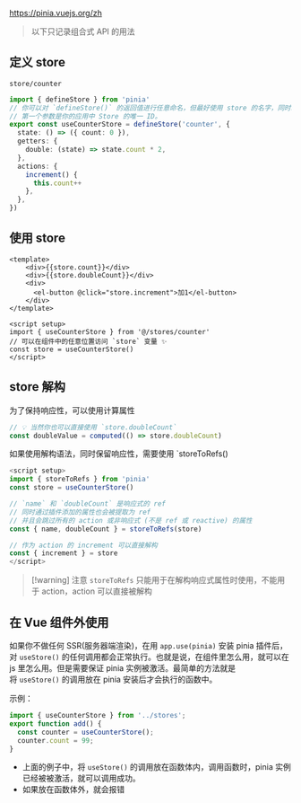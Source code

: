 https://pinia.vuejs.org/zh

>以下只记录组合式 API 的用法

## 定义 store

`store/counter`

```ts
import { defineStore } from 'pinia'
// 你可以对 `defineStore()` 的返回值进行任意命名，但最好使用 store 的名字，同时以 `use` 开头且以 `Store` 结尾。(比如 `useUserStore`，`useCartStore`，`useProductStore`) 
// 第一个参数是你的应用中 Store 的唯一 ID。
export const useCounterStore = defineStore('counter', {
  state: () => ({ count: 0 }),
  getters: {
    double: (state) => state.count * 2,
  },
  actions: {
    increment() {
      this.count++
    },
  },
})
```

## 使用 store

```vue
<template>
    <div>{{store.count}}</div>
    <div>{{store.doubleCount}}</div>
    <div>
      <el-button @click="store.increment">加1</el-button>
    </div>
</template>

<script setup>
import { useCounterStore } from '@/stores/counter'
// 可以在组件中的任意位置访问 `store` 变量 ✨
const store = useCounterStore()
</script>
```

## store 解构

为了保持响应性，可以使用计算属性

```js
// 💡 当然你也可以直接使用 `store.doubleCount` 
const doubleValue = computed(() => store.doubleCount)
```

如果使用解构语法，同时保留响应性，需要使用 `storeToRefs()

```ts
<script setup>
import { storeToRefs } from 'pinia'
const store = useCounterStore()

// `name` 和 `doubleCount` 是响应式的 ref
// 同时通过插件添加的属性也会被提取为 ref
// 并且会跳过所有的 action 或非响应式 (不是 ref 或 reactive) 的属性
const { name, doubleCount } = storeToRefs(store)

// 作为 action 的 increment 可以直接解构
const { increment } = store
</script>
```

>[!warning] 注意
> `storeToRefs` 只能用于在解构响应式属性时使用，不能用于 action，action 可以直接被解构

## 在 Vue 组件外使用

如果你不做任何 SSR(服务器端渲染)，在用 `app.use(pinia)` 安装 pinia 插件后，对 `useStore()` 的任何调用都会正常执行。也就是说，在组件里怎么用，就可以在 js 里怎么用。但是需要保证 pinia 实例被激活。最简单的方法就是将 `useStore()` 的调用放在 pinia 安装后才会执行的函数中。

示例：

```ts
import { useCounterStore } from '../stores';
export function add() {
  const counter = useCounterStore();
  counter.count = 99;
}
```

- 上面的例子中，将 `useStore()` 的调用放在函数体内，调用函数时，pinia 实例已经被被激活，就可以调用成功。
- 如果放在函数体外，就会报错
